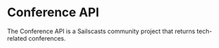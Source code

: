# Conference API

The Conference API is a Sailscasts community project that returns tech-related conferences.
